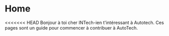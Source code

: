 # Home

<<<<<<< HEAD
Bonjour à toi cher INTech-ien t'intéressant à Autotech. Ces pages sont un guide pour commencer à contribuer à AutoTech.